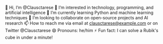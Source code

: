 👋 Hi, I’m @Clausctarese
👀 I’m interested in technology, programming, and artificial intelligence
🌱 I’m currently learning Python and machine learning techniques
💞️ I’m looking to collaborate on open-source projects and AI research
📫 How to reach me via email at clausctarese@example.com or on Twitter @Clausctarese
😄 Pronouns: he/him
⚡ Fun fact: I can solve a Rubik's cube in under a minute!
<!---
Clausctarese/Clausctarese is a ✨ special ✨ repository because its `README.md` (this file) appears on your GitHub profile.
You can click the Preview link to take a look at your changes.
--->
